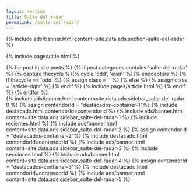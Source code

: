 ```yaml
---
layout: section
title: Salte del radar
permalink: /salte-del-radar/
---
```


{% 
  include ads/banner.html 
  content=site.data.ads.section-salte-del-radar 
%}

{% include pages/title.html %}

<!-- blog post -->
<section class="section">
  <div class="container maxw">
    <div class="row">
      <div class="col-lg-9">
        {% for post in site.posts %}
        {% if post.categories contains 'salte-del-radar' %}
        {% capture thecycle %}{% cycle 'odd', 'even' %}{% endcapture %}
        {% if thecycle == 'odd' %}
        {% assign class = '' %}
        {% else %}
        {% assign class = 'article-right' %}
        {% endif %}
          {% include pages/article.html %}
        {% endif %}
        {% endfor %}
      </div>
      <div class="col-lg-3">
        {% 
          include ads/banner.html 
          content=site.data.ads.sidebar_salte-del-radar-0  
        %}
        {% assign contendorId = "destacados-container-1"%}
        {% include destacado.html contendorId=contendorId %}
        {% 
          include ads/banner.html 
          content=site.data.ads.sidebar_salte-del-radar-1  
        %}
        {% include recientes.html %}
        {% 
          include ads/banner.html 
          content=site.data.ads.sidebar_salte-del-radar-2
        %}
        {% assign contendorId = "destacados-container-2"%}
        {% include destacado.html contendorId=contendorId %}
        {% 
          include ads/banner.html 
          content=site.data.ads.sidebar_salte-del-radar-3
        %}
        {% include secciones.html %}
        {% 
          include ads/banner.html 
          content=site.data.ads.sidebar_salte-del-radar-4
        %}
        {% assign contendorId = "destacados-container-3"%}
        {% include destacado.html contendorId=contendorId %}
        {% 
          include ads/banner.html 
          content=site.data.ads.sidebar_salte-del-radar-5
        %}
      </div> 
    </div>
  </div>
</section>
<!-- /blog post -->